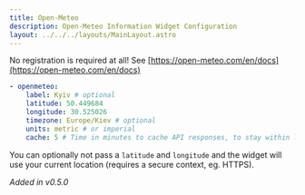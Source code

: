 ```yaml
---
title: Open-Meteo
description: Open-Meteo Information Widget Configuration
layout: ../../../layouts/MainLayout.astro
---
```


No registration is required at all! See [https://open-meteo.com/en/docs](https://open-meteo.com/en/docs)

```yaml
- openmeteo:
    label: Kyiv # optional
    latitude: 50.449684
    longitude: 30.525026
    timezone: Europe/Kiev # optional
    units: metric # or imperial
    cache: 5 # Time in minutes to cache API responses, to stay within limits
```

You can optionally not pass a `latitude` and `longitude` and the widget will use your current location (requires a secure context, eg. HTTPS).

*Added in v0.5.0*
